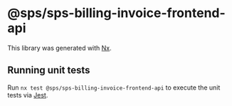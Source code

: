 # @sps/sps-billing-invoice-frontend-api

This library was generated with [Nx](https://nx.dev).

## Running unit tests

Run `nx test @sps/sps-billing-invoice-frontend-api` to execute the unit tests via [Jest](https://jestjs.io).
